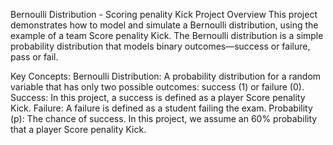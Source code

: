 Bernoulli Distribution - Scoring penality Kick
Project Overview
This project demonstrates how to model and simulate a Bernoulli distribution, using the example of a team Score penality Kick. The Bernoulli distribution is a simple probability distribution that models binary outcomes—success or failure, pass or fail.

Key Concepts:
Bernoulli Distribution: A probability distribution for a random variable that has only two possible outcomes: success (1) or failure (0).
Success: In this project, a success is defined as a player Score penality Kick.
Failure: A failure is defined as a student failing the exam.
Probability (p): The chance of success. In this project, we assume an 60% probability that a player Score penality Kick.
